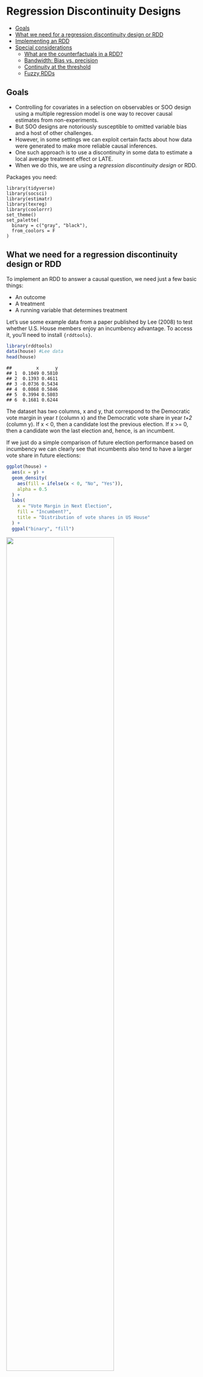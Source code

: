 Regression Discontinuity Designs
================

-   [Goals](#goals)
-   [What we need for a regression discontinuity design or
    RDD](#what-we-need-for-a-regression-discontinuity-design-or-rdd)
-   [Implementing an RDD](#implementing-an-rdd)
-   [Special considerations](#special-considerations)
    -   [What are the counterfactuals in a
        RDD?](#what-are-the-counterfactuals-in-a-rdd)
    -   [Bandwidth: Bias vs. precision](#bandwidth-bias-vs-precision)
    -   [Continuity at the threshold](#continuity-at-the-threshold)
    -   [Fuzzy RDDs](#fuzzy-rdds)

## Goals

-   Controlling for covariates in a selection on observables or SOO
    design using a multiple regression model is one way to recover
    causal estimates from non-experiments.
-   But SOO designs are notoriously susceptible to omitted variable bias
    and a host of other challenges.
-   However, in some settings we can exploit certain facts about how
    data were generated to make more reliable causal inferences.
-   One such approach is to use a discontinuity in some data to estimate
    a local average treatment effect or LATE.
-   When we do this, we are using a *regression discontinuity design* or
    RDD.

Packages you need:

    library(tidyverse)
    library(socsci)
    library(estimatr)
    library(texreg)
    library(coolorrr)
    set_theme()
    set_palette(
      binary = c("gray", "black"), 
      from_coolors = F
    )

## What we need for a regression discontinuity design or RDD

To implement an RDD to answer a causal question, we need just a few
basic things:

-   An outcome
-   A treatment
-   A running variable that determines treatment

Let’s use some example data from a paper published by Lee (2008) to test
whether U.S. House members enjoy an incumbency advantage. To access it,
you’ll need to install `{rddtools}`.

``` r
library(rddtools)
data(house) #Lee data
head(house)
```

    ##         x      y
    ## 1  0.1049 0.5810
    ## 2  0.1393 0.4611
    ## 3 -0.0736 0.5434
    ## 4  0.0868 0.5846
    ## 5  0.3994 0.5803
    ## 6  0.1681 0.6244

The dataset has two columns, x and y, that correspond to the Democratic
vote margin in year *t* (column x) and the Democratic vote share in year
*t+2* (column y). If x \< 0, then a candidate lost the previous
election. If x \>= 0, then a candidate won the last election and, hence,
is an incumbent.

If we just do a simple comparison of future election performance based
on incumbency we can clearly see that incumbents also tend to have a
larger vote share in future elections:

``` r
ggplot(house) +
  aes(x = y) +
  geom_density(
    aes(fill = ifelse(x < 0, "No", "Yes")),
    alpha = 0.5
  ) +
  labs(
    x = "Vote Margin in Next Election",
    fill = "Incumbent?",
    title = "Distribution of vote shares in US House"
  ) +
  ggpal("binary", "fill")
```

<img src="12_regression_discontinuity_files/figure-gfm/unnamed-chunk-2-1.png" width="75%" />

The difference is actually quite staggering:

``` r
house %>%
  mutate(
    incumbent = ifelse(x < 0, "Not Incumbent", "Incumbent")
  ) %>%
  group_by(incumbent) %>%
  mean_ci(y) %>%
  ggplot() +
  aes(x = mean,
      xmin = lower,
      xmax = upper,
      y = incumbent) +
  geom_pointrange(
    size = .3
  ) +
  geom_vline(
    xintercept = 0.5,
    lty = 2
  ) +
  labs(
    x = "Avg. Vote Share",
    y = NULL
  )
```

<img src="12_regression_discontinuity_files/figure-gfm/unnamed-chunk-3-1.png" width="75%" />

To put an even finer point on it:

``` r
lm_robust(y ~ (x > 0),
          data = house) %>%
  screenreg(
    include.ci = F,
    digits = 3,
    custom.coef.names = c("Intercept", "Incumbency")
  )
```

    ## 
    ## ========================
    ##             Model 1     
    ## ------------------------
    ## Intercept      0.347 ***
    ##               (0.003)   
    ## Incumbency     0.351 ***
    ##               (0.004)   
    ## ------------------------
    ## R^2            0.517    
    ## Adj. R^2       0.517    
    ## Num. obs.   6558        
    ## RMSE           0.168    
    ## ========================
    ## *** p < 0.001; ** p < 0.01; * p < 0.05

The above implies that incumbency confers an additional 35.1 percentage
point boost in vote share.

Can this be? Does incumbency really have such a strong effect?

While there may indeed by an incumbency advantage, the above analysis is
insufficient for drawing this inference. For starters, what might appear
like an incumbency advantage could actually just be a reflection of an
enduring voting pattern in a congressional district.

After all, the previous election margin in a given district is a good
predictor of the margin in the next election:

``` r
ggplot(house) +
  aes(x = x, y = y) +
  geom_point(
    alpha = 0.4,
    color = "gray"
  ) +
  labs(
    x = "Dem. margin in year t",
    y = "Dem. vote share in year t+2"
  ) 
```

<img src="12_regression_discontinuity_files/figure-gfm/unnamed-chunk-5-1.png" width="75%" />

Can you see how this might give us some issues in testing incumbency
advantage? How do we adjust for this to determine if there’s something
extra special about incumbency?

Enter RDD. Say incumbency is our *treatment* variable and vote share in
an election is our *outcome*. We can use the previous election vote
margin as our running variable and the 0 cutoff as the discontinuity. We
can then see if incumbents get an extra bump in performance by virtue of
incumbency at the 0 cutoff.

The idea is that candidates that lose an election by one percentage
point or less are probably pretty similar to candidates that win by no
more than one percentage point. That means that we can make an
apples-to-apples comparison between House candidates near this
threshold, because presumably the factors that got one candidate past
the threshold (and not another) are pretty random and idiosyncratic.
Anything from the weather, to a bad day at work, or an unusually long
line at the ballot box could marginally affect voter turnout. This makes
getting treatment (winning an election in one year and thus getting an
incumbency advantage in the next election) plausibly random at the 0
percentage point vote margin.

Put that all together, and we have all the ingredients for a RDD recipe:

-   Outcome: vote share in an election
-   Treatment: incumbency
-   Running variable that determines treatment: previous election vote
    margin

## Implementing an RDD

The idea with an RDD is to find a way to estimate the *local average
treatment effect* or LATE. The RDD design is powerful because we can use
it to find a space in the data where treatment assignment is plausibly
random. The limitation, though, is that this location in the data is
usually relevant for only a small proportion of the full dataset. As a
result we can only estimate the average treatment effect or ATE for
observations close or *local* to the discontinuity.

Our tool of choice for doing this is the same as our preferred tool for
controlling for confounders in an SOO design: multiple regression. But,
while the tool is the same, how we specify our linear model and
interpret the results will be different because of what we know about
the data-generating process.

What we generally want to do is estimate the effect of the treatment
right at the point of the discontinuity. To do that, we need to use an
*interaction* between a treatment indicator and the running variable.
And ideally our running variable will be set so it equals zero at the
point of the discontinuity.

In the case of the House incumbency data, our regression model will be
specified as:

![
\\text{Vote Share}\_{it+2} = \\beta_0 + \\beta_1 \\text{Incumbent}\_{it} + \\beta_2 \\text{Vote Margin}\_{it} + \\beta_3 \\left(\\text{Incumbent}\_{it} \\times \\text{Vote Margin}\_{it} \\right) + \\epsilon\_{it+2}
](https://latex.codecogs.com/png.image?%5Cdpi%7B110%7D&space;%5Cbg_white&space;%0A%5Ctext%7BVote%20Share%7D_%7Bit%2B2%7D%20%3D%20%5Cbeta_0%20%2B%20%5Cbeta_1%20%5Ctext%7BIncumbent%7D_%7Bit%7D%20%2B%20%5Cbeta_2%20%5Ctext%7BVote%20Margin%7D_%7Bit%7D%20%2B%20%5Cbeta_3%20%5Cleft%28%5Ctext%7BIncumbent%7D_%7Bit%7D%20%5Ctimes%20%5Ctext%7BVote%20Margin%7D_%7Bit%7D%20%5Cright%29%20%2B%20%5Cepsilon_%7Bit%2B2%7D%0A "
\text{Vote Share}_{it+2} = \beta_0 + \beta_1 \text{Incumbent}_{it} + \beta_2 \text{Vote Margin}_{it} + \beta_3 \left(\text{Incumbent}_{it} \times \text{Vote Margin}_{it} \right) + \epsilon_{it+2}
")

The estimate that we get for
![\\beta_1](https://latex.codecogs.com/png.image?%5Cdpi%7B110%7D&space;%5Cbg_white&space;%5Cbeta_1 "\beta_1")
will be the LATE for incumbency advantage. The reason is that when we
estimate a regression model with an interaction or *multiplicative* term
(e.g., the incumbent indicator is multiplied by the previous election
vote margin), the interpretation of the model coefficients all have very
special, conditional interpretations.

-   ![\\beta_1](https://latex.codecogs.com/png.image?%5Cdpi%7B110%7D&space;%5Cbg_white&space;%5Cbeta_1 "\beta_1"):
    More than just the average difference in vote share due to
    incumbency, this is precisely the estimated vote share when the vote
    margin is strictly equal to 0.
-   ![\\beta_2](https://latex.codecogs.com/png.image?%5Cdpi%7B110%7D&space;%5Cbg_white&space;%5Cbeta_2 "\beta_2"):
    More than just the difference in vote share per a unit increase in
    the vote margin in the previous election, this is the difference
    exclusively for all observations without an incumbency advantage.
-   ![\\beta_3](https://latex.codecogs.com/png.image?%5Cdpi%7B110%7D&space;%5Cbg_white&space;%5Cbeta_3 "\beta_3"):
    This is the change to
    ![\\beta_1](https://latex.codecogs.com/png.image?%5Cdpi%7B110%7D&space;%5Cbg_white&space;%5Cbeta_1 "\beta_1")
    per a unit increase in the previous election vote margin. This is
    also the change to
    ![\\beta_2](https://latex.codecogs.com/png.image?%5Cdpi%7B110%7D&space;%5Cbg_white&space;%5Cbeta_2 "\beta_2")
    when observations are incumbents.

The idea may be clearer by visualizing the data. The end result of this
process is to essentially give us two different regression slopes with
different intercepts per the incumbency cutoff:

``` r
ggplot(house) +
  aes(x = x, y = y) +
  geom_point(
    aes(color = ifelse(x < 0, 
                      "Not Incumbent", 
                      "Incumbent")),
    shape = 21,
    alpha = 0.5
  ) +
  geom_smooth(
    method = lm,
    aes(group = x < 0), 
    se = F,
    color = "red"
  ) +
  ggpal("binary") +
  labs(
    x = "Margin in Past Election",
    y = "Vote Margin",
    color = NULL,
    title = "Incumbency advantage for\nHouse Democrats?"
  ) 
```

<img src="12_regression_discontinuity_files/figure-gfm/unnamed-chunk-6-1.png" width="75%" />

The jump from the line to the left of the discontinuity to the line to
the right of the discontinuity is
![\\beta_1](https://latex.codecogs.com/png.image?%5Cdpi%7B110%7D&space;%5Cbg_white&space;%5Cbeta_1 "\beta_1").

To calculate the LATE, we just need to use a multiple regression model
with an interaction between the incumbency “treatment” and the previous
election vote margin. The below code adds a treatment column to the data
then estimates a multiplicative model using `lm_robust()`:

``` r
## Add treatment column (1 = treated, 0 = otherwise)
house$tr <- (house$x>0)+0

## Estimate the model
rdd_fit <- lm_robust(
  y ~ tr * x, data = house
)

## Show the results
screenreg(rdd_fit,
          include.ci = F,
          digits = 3)
```

    ## 
    ## =========================
    ##              Model 1     
    ## -------------------------
    ## (Intercept)     0.433 ***
    ##                (0.004)   
    ## tr              0.118 ***
    ##                (0.006)   
    ## x               0.297 ***
    ##                (0.016)   
    ## tr:x            0.046 *  
    ##                (0.018)   
    ## -------------------------
    ## R^2             0.671    
    ## Adj. R^2        0.671    
    ## Num. obs.    6558        
    ## RMSE            0.138    
    ## =========================
    ## *** p < 0.001; ** p < 0.01; * p < 0.05

Instead of writing `tr + x` the above code is written as `tr * x`. This
form tells R that it should estimate the interaction of the variables in
addition to the *lower order* terms. For clarity:

![
\\text{Vote Share}\_{it+2} = \\beta_0 + \\overbrace{\\beta_1 \\text{Incumbent}\_{it}}^\\text{Lower order term} + \\underbrace{\\beta_2 \\text{Vote Margin}\_{it}}\_\\text{Lower order term} + \\overbrace{\\beta_3 \\left(\\text{Incumbent}\_{it} \\times \\text{Vote Margin}\_{it} \\right)}^\\text{Second order term} + \\epsilon\_{it+2}
](https://latex.codecogs.com/png.image?%5Cdpi%7B110%7D&space;%5Cbg_white&space;%0A%5Ctext%7BVote%20Share%7D_%7Bit%2B2%7D%20%3D%20%5Cbeta_0%20%2B%20%5Coverbrace%7B%5Cbeta_1%20%5Ctext%7BIncumbent%7D_%7Bit%7D%7D%5E%5Ctext%7BLower%20order%20term%7D%20%2B%20%5Cunderbrace%7B%5Cbeta_2%20%5Ctext%7BVote%20Margin%7D_%7Bit%7D%7D_%5Ctext%7BLower%20order%20term%7D%20%2B%20%5Coverbrace%7B%5Cbeta_3%20%5Cleft%28%5Ctext%7BIncumbent%7D_%7Bit%7D%20%5Ctimes%20%5Ctext%7BVote%20Margin%7D_%7Bit%7D%20%5Cright%29%7D%5E%5Ctext%7BSecond%20order%20term%7D%20%2B%20%5Cepsilon_%7Bit%2B2%7D%0A "
\text{Vote Share}_{it+2} = \beta_0 + \overbrace{\beta_1 \text{Incumbent}_{it}}^\text{Lower order term} + \underbrace{\beta_2 \text{Vote Margin}_{it}}_\text{Lower order term} + \overbrace{\beta_3 \left(\text{Incumbent}_{it} \times \text{Vote Margin}_{it} \right)}^\text{Second order term} + \epsilon_{it+2}
")

If we wanted to be more explicit about this, we could instead write the
formula in R like so:

    lm_robust(y ~ tr + x + tr:x, data = house)

The estimated LATE for incumbency is more modest than implied by the
more naive approach we took earlier by just looking at the average
difference in vote share between incumbents and non-incumbents. Our
estimate from the RDD tells us that the LATE equals 0.118. That means
that incumbency confers a 11.8 percentage point boost to electoral
performance for candidates close to the 0 percentage point vote margin.
This estimate is also statistically significant with a p-value less than
0.001, so we can reject the null hypothesis that the LATE is zero.

## Special considerations

The RDD approach to causal inference is a handy tool. But just like any
tool, it should be used responsibly. So before you go out into the world
thinking about how you can start applying the RDD willy nilly, there are
some things you need to consider.

### What are the counterfactuals in a RDD?

Underneath the RDD regression estimates are a set of implied
counterfactuals. In particular:

``` r
library(geomtextpath)
ggplot() +
  geom_textline(
    data = house %>% filter(tr==0),
    aes(x, predict(rdd_fit, house %>% filter(tr==0))),
    label = "Observed non-incumbents"
  ) +
  geom_textline(
    data = house %>% filter(tr==1),
    aes(x, predict(rdd_fit, house %>% filter(tr==1))),
    label = "Observed Incumbents"
  ) +
  geom_textline(
    data = house %>% filter(tr==0),
    aes(x, predict(rdd_fit, house %>% filter(tr==0) %>%
                     mutate(tr = 1))),
    label = "Unobserved non-incumbents",
    linetype = 2,
    color = "darkgray"
  ) +
  geom_textline(
    data = house %>% filter(tr==1),
    aes(x, predict(rdd_fit, house %>% filter(tr==1) %>%
                     mutate(tr = 0))),
    label = "Unobserved Incumbents",
    linetype = 2,
    color = "darkgray"
  ) +
  labs(
    x = "Vote Margin",
    y = "Predicted Vote Share",
    title = "Implied counterfactuals in RDD"
  )
```

<img src="12_regression_discontinuity_files/figure-gfm/unnamed-chunk-8-1.png" width="75%" />

As you can see, the above shows that the treatment effect of incumbency
is non-constant. This doesn’t really matter for the LATE we estimated,
but it does matter for our ability to generalize beyond the point of the
discontinuity. You should always be careful about interpreting the LATE
and avoid making claims that go beyond what you can support with your
data.

### Bandwidth: Bias vs. precision

For many running variables, it is not always obvious how far out from
the point of the discontinuity we should go when considering what
observations to include in our analysis. The example above used all of
the data, but that also means that the pre- and post-discontinuity
slopes are influenced by observations that fall very far from the
discontinuity itself. That can possibly bias our estimate of the LATE.

Sometimes we may think it’s a good idea to limit our “bandwidth” or
“binwidth.” So, we may truncate our sample so that we drop observations
beyond a certain distance from the discontinuity. Say we did so with the
house data by only looking at margins +/- 25 percentage points from the
incumbency threshold:

``` r
ggplot(house) +
  aes(x = x,
      y = y) +
  geom_point(
    color = "gray"
  ) +
  geom_point(
    data = house %>% filter(between(x, -0.5, 0.5)),
    color = "gray30"
  ) +
  geom_vline(
    xintercept = 0,
    lty = 2
  ) +
  geom_smooth(
    method = lm,
    aes(group = tr)
  ) +
  geom_smooth(
    method = lm,
    data = house %>% filter(between(x, -0.5, 0.5)),
    aes(group = tr),
    color = "red"
  ) +
  labs(
    x = "Vote Margin in Last Election",
    y = "Vote Share",
    title = "Choice of bandwidth matters for RDD"
  )
```

<img src="12_regression_discontinuity_files/figure-gfm/unnamed-chunk-9-1.png" width="75%" />

Using the alternative bandwidth for the data, we get a slightly smaller
estimate of the LATE:

``` r
rdd_fit2 <- lm_robust(
  y ~ tr * x, data = house %>% filter(between(x, -0.5, 0.5))
)

## Show the results
screenreg(list(rdd_fit, rdd_fit2),
          include.ci = F,
          digits = 3)
```

    ## 
    ## =======================================
    ##              Model 1       Model 2     
    ## ---------------------------------------
    ## (Intercept)     0.433 ***     0.451 ***
    ##                (0.004)       (0.004)   
    ## tr              0.118 ***     0.090 ***
    ##                (0.006)       (0.006)   
    ## x               0.297 ***     0.362 ***
    ##                (0.016)       (0.018)   
    ## tr:x            0.046 *       0.016    
    ##                (0.018)       (0.026)   
    ## ---------------------------------------
    ## R^2             0.671         0.551    
    ## Adj. R^2        0.671         0.551    
    ## Num. obs.    6558          4900        
    ## RMSE            0.138         0.125    
    ## =======================================
    ## *** p < 0.001; ** p < 0.01; * p < 0.05

However, before you’re tempted to apply the most narrow bandwidth
possible to the data, limiting the sample like this comes at a cost.
Because we’re dropping data points from the analysis, we end up losing
statistical precision. That means the narrower and narrower our
bandwidth, the wider and wider our standard errors are going to get. The
below code iterates over a bunch of different bandwidth and then plots
the estimated LATE with its 95% CI:

``` r
# vector of binwidths:
bin_sizes <- seq(0.05, 1, by = 0.05)

# estimate the RDD for each binwidth:
bin_sizes %>%
  map_dfr(
    ~ lm_robust(y ~ tr * x,
                data = house %>%
                  filter(between(x, -.x, .x))) %>%
      tidy() %>%
      filter(term == "tr") %>%
      mutate(
        bin = .x
      )
  ) -> results

# plot the results:
ggplot(results) +
  aes(x = bin,
      y = estimate,
      ymin = conf.low,
      ymax = conf.high) +
  geom_line() +
  geom_ribbon(
    alpha = 0.3
  ) +
  geom_hline(
    yintercept = 0,
    lty = 2
  ) +
  labs(
    x = "Bin size",
    y = "LATE with 95% CI",
    title = "The LATE using different bandwidths"
  ) +
  scale_y_continuous(
    labels = scales::percent
  )
```

<img src="12_regression_discontinuity_files/figure-gfm/unnamed-chunk-11-1.png" width="75%" />

Clearly as we truncate the data closer to the point of the
discontinuity, our estimate of the LATE of incumbency shrinks. When we
get to a bandwidth of +/- 5 percentage points, the LATE is half the size
of the original estimate we got using the full dataset.

At the same time that narrowing the bandwidth attenuates the estimate of
the LATE, it also leads to an inflation of our statistical uncertainty.
As the bandwidth shrinks, we estimate the LATE with less and less
statistical precision.

### Continuity at the threshold

The validity of RDD hinges on the conceit that observations at the point
of the discontinuity offer us apples-to-apples comparisons. This only
works provided the discontinuity in the running variable doesn’t also
influence other baseline characteristics of the units being studied.

In some real world cases, crossing the running variable threshold might
be linked to a change in “treatment” status along a host of dimensions;
not just one. That makes it hard to identify the causal effect of a
single treatment since multiple things change about the status of
observations at the point of discontinuity.

When you apply a RD design, you’ll need to do the work necessary to
ensure continuity at the threshold plausibly holds. If it doesn’t, then
you won’t be able to claim that you’re making apples-to-apples
comparisons at the threshold.

### Fuzzy RDDs

When we talked about randomized experiments, we discussed treatment
compliance. Ideally, when individuals are assigned to treatment they
will take the treatment. But that isn’t always the case. When it isn’t,
just like we needed to take an instrumental variables approach in our
experimental design, we need to do the same in our RD design.

When treatment is assigned perfectly at the discontinuity, we say we
have a *sharp* RDD. But when it isn’t, say some people past the
discontinuity aren’t treated and some before it are, we have a *fuzzy*
RDD.

Let’s imagine a world where, somehow, third parties are more prevalent
and competitive in US politics. They don’t dominate, but they’re
prevalance is such that using the 0 margin threshold for congressional
data no longer offers a sharp discontinuity in incumbency status. We can
simulate this by randomizing tr for a narrow bandwidth of observations
near the original discontinuity in the data:

``` r
house %>%
  group_split(
    between(x, -0.1, 0.1)
  ) -> fuzzy_house
fuzzy_house[[2]]$tr <- sample(fuzzy_house[[2]]$tr)
fuzzy_house <- bind_rows(fuzzy_house)
```

Now, if we plot it:

``` r
ggplot(fuzzy_house) +
  aes(x = x, 
      y = y, 
      color = ifelse(tr==1, "Incumbent", "Not Incumbent")) +
  geom_point(
    alpha = 0.4
  ) +
  ggpal("binary") +
  geom_vline(
    xintercept = 0,
    lty = 2
  ) +
  labs(
    x = "Dem Vote Margin\n(Relative to Reps)",
    y = "Vote Share",
    color = NULL
  )
```

<img src="12_regression_discontinuity_files/figure-gfm/unnamed-chunk-13-1.png" width="75%" />

We can clearly see that treatment is no longer perfectly determined by
the running variable.

Here’s how we can recover an estimate of the LATE using a fuzzy RDD:

``` r
## Use iv_robust
fuzzy_fit <- iv_robust(
  y ~ tr * x | (x > 0) * x,
  data = fuzzy_house
)

## Check with "naive" sharp RDD
sharp_fit <- lm_robust(
  y ~ tr * x,
  data = fuzzy_house
)

## Compare
screenreg(
  list(fuzzy_fit, sharp_fit),
  include.ci = F,
  digits = 3
)
```

    ## 
    ## =======================================
    ##              Model 1       Model 2     
    ## ---------------------------------------
    ## (Intercept)     0.383 ***     0.460 ***
    ##                (0.007)       (0.004)   
    ## tr              0.210 ***     0.071 ***
    ##                (0.011)       (0.006)   
    ## x               0.198 ***     0.357 ***
    ##                (0.020)       (0.016)   
    ## tr:x            0.085 ***     0.017    
    ##                (0.018)       (0.018)   
    ## ---------------------------------------
    ## R^2             0.625         0.657    
    ## Adj. R^2        0.624         0.657    
    ## Num. obs.    6558          6558        
    ## RMSE            0.148         0.141    
    ## =======================================
    ## *** p < 0.001; ** p < 0.01; * p < 0.05

You can see that using a standard regression approach yields a downward
bias in the effect of incumbency.

The idea with the instrumental variables approach is to use the
discontinuity threshold as the *instrumental variable* for the
treatment. You then use the predicted likelihood of treatment as your
causal variable rather than the treatment itself.
